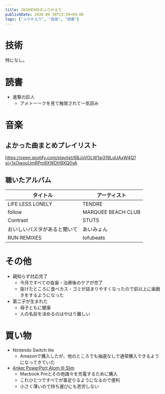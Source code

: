 ```yaml
---
title: 2020年9月のふりかえり
publishDate: 2020-09-30T23:50+09:00
tags: ["ふりかえり", "音楽", "読書"]
---
```


# 技術

特になし。

# 読書

- 進撃の巨人
  - アメトーークを見て触発されて一気読み

# 音楽

## よかった曲まとめプレイリスト

https://open.spotify.com/playlist/6BJoVOLW1qj319LqUAxW4Q?si=1sOwouUmRPm8XWDH9XQ0vA

## 聴いたアルバム

| タイトル                     | アーティスト       |
| ---------------------------- | ------------------ |
| LIFE LESS LONELY             | TENDRE             |
| follow                       | MARQUEE BEACH CLUB |
| Contrast                     | STUTS              |
| おいしいパスタがあると聞いて | あいみょん         |
| RUN REMIXES                  | tofubeats          |

# その他

- 親知らず対応完了
  - 今月ですべての抜歯・治療後のケアが完了
  - 抜けたところに食べカス・ゴミが詰まりやすくなったので前以上に歯磨きをするようになった
- 第二子が生まれた
  - 母子ともに健康
  - 人の名前を決めるのはやはり難しい

# 買い物

- Nintendo Switch lite
  - Amazonで購入したが、他のところでも抽選なしで通常購入できるようになってきていた
- [Anker PowerPort Atom III Slim](https://www.amazon.co.jp/dp/B07ZNFR6BF/) 
  - Macbook Proとその他諸々を充電するために購入
  - これひとつですべてが事足りるようになるので便利
  - 小さく薄いので持ち運びにも苦労しない
